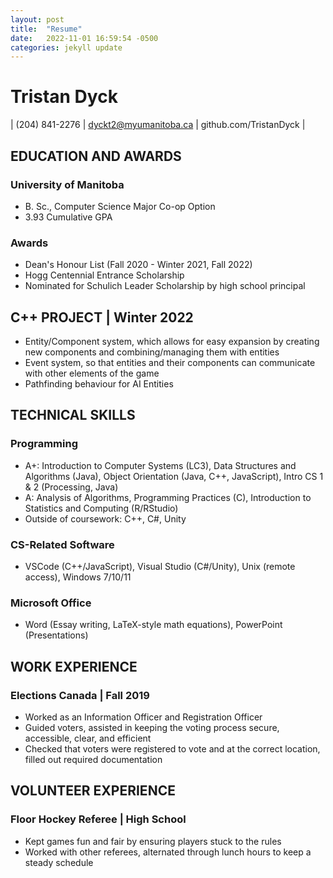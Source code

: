 ```yaml
---
layout: post
title:  "Resume"
date:   2022-11-01 16:59:54 -0500
categories: jekyll update
---
```

# Tristan Dyck
| (204) 841-2276 | dyckt2@myumanitoba.ca | github.com/TristanDyck |

## EDUCATION AND AWARDS
### University of Manitoba 
* B. Sc., Computer Science Major Co-op Option 
* 3.93 Cumulative GPA 

### Awards 
* Dean's Honour List (Fall 2020 - Winter 2021, Fall 2022) 
* Hogg Centennial Entrance Scholarship 
* Nominated for Schulich Leader Scholarship by high school principal 

## C++ PROJECT | Winter 2022 
* Entity/Component system, which allows for easy expansion by creating new components and 
combining/managing them with entities 
* Event system, so that entities and their components can communicate with other elements of 
the game 
* Pathfinding behaviour for AI Entities 

## TECHNICAL SKILLS 
### Programming 
* A+: Introduction to Computer Systems (LC3), Data Structures and Algorithms (Java), 
Object Orientation (Java, C++, JavaScript), Intro CS 1 & 2 (Processing, Java) 
* A: Analysis of Algorithms, Programming Practices (C), Introduction to Statistics and 
Computing (R/RStudio) 
* Outside of coursework: C++, C#, Unity 

### CS-Related Software 
* VSCode (C++/JavaScript), Visual Studio (C#/Unity), Unix (remote access), Windows 7/10/11 

### Microsoft Office 
* Word (Essay writing, LaTeX-style math equations), PowerPoint (Presentations) 

## WORK EXPERIENCE 
### Elections Canada | Fall 2019 
* Worked as an Information Officer and Registration Officer 
* Guided voters, assisted in keeping the voting process secure, accessible, clear, and efficient 
* Checked that voters were registered to vote and at the correct location, filled out required 
documentation 

## VOLUNTEER EXPERIENCE 
### Floor Hockey Referee | High School
* Kept games fun and fair by ensuring players stuck to the rules 
* Worked with other referees, alternated through lunch hours to keep a steady schedule